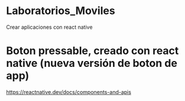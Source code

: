# Laboratorios_Moviles
Crear aplicaciones con react native 

# Boton pressable, creado con react native (nueva versión de boton de  app)
https://reactnative.dev/docs/components-and-apis


